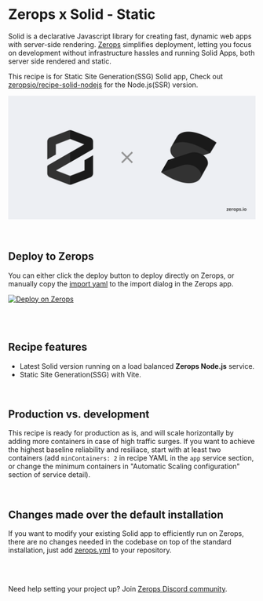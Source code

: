 # Zerops x Solid - Static

Solid is a declarative Javascript library for creating fast, dynamic web apps with server-side rendering. [Zerops](https://zerops.io) simplifies deployment, letting you focus on development without infrastructure hassles and running Solid Apps, both server side rendered and static.

This recipe is for Static Site Generation(SSG) Solid app, Check out [zeropsio/recipe-solid-nodejs](https://github.com/zeropsio/recipe-solid-nodejs) for the Node.js(SSR) version.

![solid](https://github.com/zeropsio/recipe-shared-assets/blob/main/covers/svg/cover-solid.svg)

<br/>

## Deploy to Zerops

You can either click the deploy button to deploy directly on Zerops, or manually copy the [import yaml](https://github.com/zeropsio/recipe-solid-static/blob/main/zerops-project-import.yml) to the import dialog in the Zerops app.

[![Deploy on Zerops](https://github.com/zeropsio/recipe-shared-assets/blob/main/deploy-button/green/deploy-button.svg)](https://app.zerops.io/recipe/solid-static)

<br/>
<br/>

## Recipe features
- Latest Solid version running on a load balanced **Zerops Node.js** service.
- Static Site Generation(SSG) with Vite.

<br/>

## Production vs. development
This recipe is ready for production as is, and will scale horizontally by adding more containers in case of high traffic surges. If you want to achieve the highest baseline reliability and resiliace, start with at least two containers (add `minContainers: 2` in recipe YAML in the `app` service section, or change the minimum containers in "Automatic Scaling configuration" section of service detail).

<br/>

## Changes made over the default installation
If you want to modify your existing Solid app to efficiently run on Zerops, there are no changes needed in the codebase on top of the standard installation, just add [zerops.yml](https://github.com/zeropsio/recipe-solid-static/blob/main/zerops.yml) to your repository.

<br/>
<br/>

Need help setting your project up? Join [Zerops Discord community](https://discord.com/invite/WDvCZ54).

